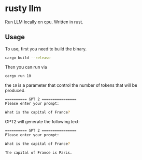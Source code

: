 # rusty llm

Run LLM locally on cpu. Written in rust.

## Usage


To use, first you need to build the binary.
```bash
cargo build --release
```

Then you can run via
```bash
cargo run 10 
```

the `10` is a parameter that control the number of tokens that will be produced.

```bash
========== GPT 2 ================
Please enter your prompt: 

What is the capital of France?
```

GPT2 will generate the following text:
```bash
========== GPT 2 ================
Please enter your prompt: 

What is the capital of France?

The capital of France is Paris.
```
